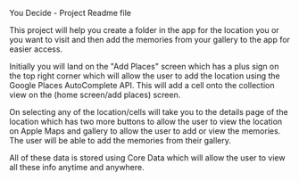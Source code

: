 You Decide - Project Readme file

This project will help you create a folder in the app for the location you or you want to visit and then add the memories from your gallery to the app for easier access.

Initially you will land on the "Add Places" screen which has a plus sign on the top right corner which will allow the user to add the location using the Google Places AutoComplete API. This will add a cell onto the collection view on the (home screen/add places) screen.

On selecting any of the location/cells will take you to the details page of the location which has two more buttons to allow the user to view the location on Apple Maps and gallery to allow the user to add or view the memories. 
The user will be able to add the memories from their gallery.

All of these data is stored using Core Data which will allow the user to view all these info anytime and anywhere.



